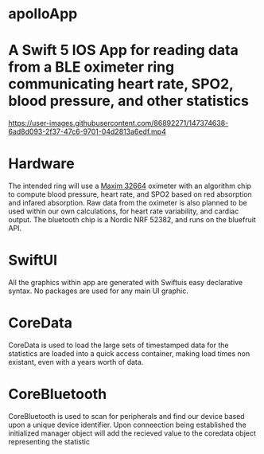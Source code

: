 # apolloApp
# A Swift 5 IOS App for reading data from a BLE oximeter ring communicating heart rate, SPO2, blood pressure, and other statistics

https://user-images.githubusercontent.com/86892271/147374638-6ad8d093-2f37-47c6-9701-04d2813a6edf.mp4

# Hardware
The intended ring will use a [Maxim 32664](https://datasheets.maximintegrated.com/en/ds/MAX32664.pdf) oximeter with an algorithm chip to compute blood pressure, heart rate, and SPO2 based on red absorption and infared absorption. Raw data from the oximeter is also planned to be used within our own calculations, for heart rate variability, and cardiac output. The bluetooth chip is a Nordic NRF 52382, and runs on the bluefruit API.
# SwiftUI
All the graphics within app are generated with Swiftuis easy declarative syntax. No packages are used for any main UI graphic.
# CoreData
CoreData is used to load the large sets of timestamped data for the statistics are loaded into a quick access container, making load times non existant, even with a years worth of data.
# CoreBluetooth
CoreBluetooth is used to scan for peripherals and find our device based upon a unique device identifier. Upon conneection being established the initialized manager object will add the recieved value to the coredata object representing the statistic
